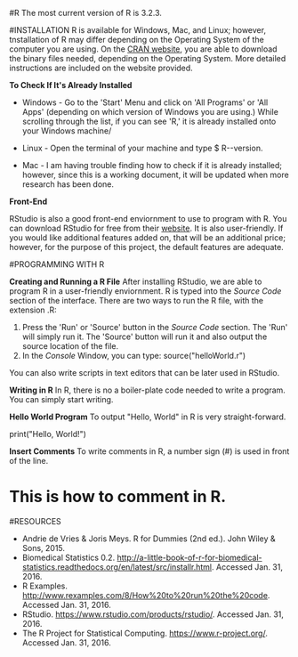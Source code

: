 #R
The most current version of R is 3.2.3. 

#INSTALLATION
R is available for Windows, Mac, and Linux; however, tnstallation of R may differ depending on the Operating System of the computer you are using. On the [CRAN website](https://cran.r-project.org/), you are able to download the binary files needed, depending on the Operating System. More detailed instructions are included on the website provided.

**To Check If It's Already Installed**

* Windows - Go to the 'Start' Menu and click on 'All Programs' or 'All Apps' (depending on which version of Windows you are using.) While scrolling through the list, if you can see 'R,' it is already installed onto your Windows machine/

* Linux - Open the terminal of your machine and type $ R--version.

* Mac - I am having trouble finding how to check if it is already installed; however, since this is a working document, it will be updated when more research has been done.

**Front-End**

RStudio is also a good front-end enviornment to use to program with R. You can download RStudio for free from their [website](https://www.rstudio.com/products/rstudio/). It is also user-friendly. If you would like additional features added on, that will be an additional price; however, for the purpose of this project, the default features are adequate. 

#PROGRAMMING WITH R

**Creating and Running a R File**
After installing RStudio, we are able to program R in a user-friendly enviornment. R is typed into the *Source Code* section of the interface. There are two ways to run the R file, with the extension .R:
1. Press the 'Run' or 'Source' button in the *Source Code* section. The 'Run' will simply run it. The 'Source' button will run it and also output the source location of the file.
2. In the *Console* Window, you can type:
  source("helloWorld.r")

You can also write scripts in text editors that can be later used in RStudio. 

**Writing in R**
In R, there is no a boiler-plate code needed to write a program. You can simply start writing.

**Hello World Program**
To output "Hello, World" in R is very straight-forward.

print("Hello, World!")

**Insert Comments**
To write comments in R, a number sign (#) is used in front of the line.
 # This is how to comment in R.
 
#RESOURCES
* Andrie de Vries & Joris Meys. R for Dummies (2nd ed.). John Wiley & Sons, 2015.
* Biomedical Statistics 0.2. http://a-little-book-of-r-for-biomedical-statistics.readthedocs.org/en/latest/src/installr.html. Accessed Jan. 31, 2016.
* R Examples. http://www.rexamples.com/8/How%20to%20run%20the%20code. Accessed Jan. 31, 2016.
* RStudio. https://www.rstudio.com/products/rstudio/. Accessed Jan. 31, 2016.
* The R Project for Statistical Computing. https://www.r-project.org/. Accessed Jan. 31, 2016.
